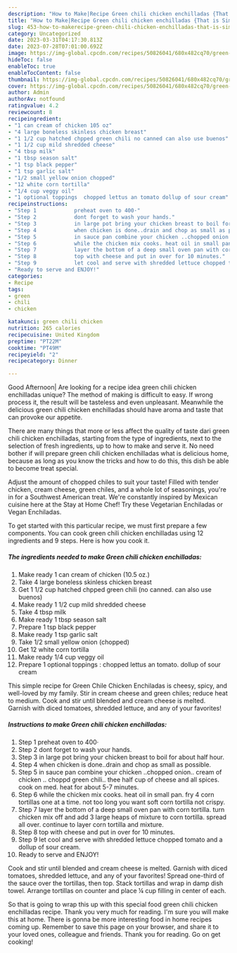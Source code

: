 ```yaml
---
description: "How to Make|Recipe Green chili chicken enchilladas {That is Simple"
title: "How to Make|Recipe Green chili chicken enchilladas {That is Simple"
slug: 453-how-to-makerecipe-green-chili-chicken-enchilladas-that-is-simple
category: Uncategorized
date: 2023-03-31T04:17:30.813Z
date: 2023-07-28T07:01:00.692Z
image: https://img-global.cpcdn.com/recipes/50826041/680x482cq70/green-chili-chicken-enchilladas-recipe-main-photo.jpg
hideToc: false
enableToc: true
enableTocContent: false
thumbnail: https://img-global.cpcdn.com/recipes/50826041/680x482cq70/green-chili-chicken-enchilladas-recipe-main-photo.jpg
cover: https://img-global.cpcdn.com/recipes/50826041/680x482cq70/green-chili-chicken-enchilladas-recipe-main-photo.jpg
author: Admin
authorAv: notfound
ratingvalue: 4.2
reviewcount: 8
recipeingredient:
- "1 can cream of chicken 105 oz"
- "4 large boneless skinless chicken breast"
- "1 1/2 cup hatched chpped green chili no canned can also use buenos"
- "1 1/2 cup mild shredded cheese"
- "4 tbsp milk"
- "1 tbsp season salt"
- "1 tsp black pepper"
- "1 tsp garlic salt"
- "1/2 small yellow onion chopped"
- "12 white corn tortilla"
- "1/4 cup veggy oil"
- "1 optional toppings  chopped lettus an tomato dollup of sour cream"
recipeinstructions:
- "Step 1            preheat oven to 400·"
- "Step 2            dont forget to wash your hands."
- "Step 3            in large pot bring your chicken breast to boil for about half hour."
- "Step 4            when chicken is done..drain and chop as small as possible."
- "Step 5            in sauce pan combine your chicken ..chopped onion.. cream of chicken .. choppd green chili.. thee half cup of cheese and all spices. cook on med. heat for about 5-7 minutes."
- "Step 6            while the chicken mix cooks. heat oil in small pan. fry 4 corn tortillas one at a time. not too long you want soft corn tortilla not crispy."
- "Step 7            layer the bottom of a deep small oven pan with corn tortilla. turn chicken mix off and add 3 large heaps of mixture to corn tortilla. spread all over. continue to layer corn tortilla and mixture."
- "Step 8            top with cheese and put in over for 10 minutes."
- "Step 9            let cool and serve with shredded lettuce chopped tomato and a dollup of sour cream."
- "Ready to serve and ENJOY!"
categories:
- Recipe
tags:
- green
- chili
- chicken

katakunci: green chili chicken 
nutrition: 265 calories
recipecuisine: United Kingdom
preptime: "PT22M"
cooktime: "PT49M"
recipeyield: "2"
recipecategory: Dinner

---
```



Good Afternoon| Are looking for a recipe idea green chili chicken enchilladas unique? The method of making is difficult to easy. If wrong process it, the result will be tasteless and even unpleasant. Meanwhile the delicious green chili chicken enchilladas should have aroma and taste that can provoke our appetite.






There are many things that more or less affect the quality of taste dari green chili chicken enchilladas, starting from the type of ingredients, next to the selection of fresh ingredients, up to how to make and serve it. No need bother if will prepare green chili chicken enchilladas what is delicious home, because as long as you know the tricks and how to do this, this dish be able to become treat  special.


Adjust the amount of chopped chiles to suit your taste! Filled with tender chicken, cream cheese, green chiles, and a whole lot of seasonings, you&#39;re in for a Southwest American treat. We&#39;re constantly inspired by Mexican cuisine here at the Stay at Home Chef! Try these Vegetarian Enchiladas or Vegan Enchiladas.


To get started with this particular recipe, we must first prepare a few components. You can cook green chili chicken enchilladas using 12 ingredients and 9 steps. Here is how you cook it.

<!--inarticleads1-->

##### The ingredients needed to make Green chili chicken enchilladas:

1. Make ready 1 can cream of chicken (10.5 oz.)
1. Take 4 large boneless skinless chicken breast
1. Get 1 1/2 cup hatched chpped green chili (no canned. can also use buenos)
1. Make ready 1 1/2 cup mild shredded cheese
1. Take 4 tbsp milk
1. Make ready 1 tbsp season salt
1. Prepare 1 tsp black pepper
1. Make ready 1 tsp garlic salt
1. Take 1/2 small yellow onion (chopped)
1. Get 12 white corn tortilla
1. Make ready 1/4 cup veggy oil
1. Prepare 1 optional toppings : chopped lettus an tomato. dollup of sour cream


This simple recipe for Green Chile Chicken Enchiladas is cheesy, spicy, and well-loved by my family. Stir in cream cheese and green chiles; reduce heat to medium. Cook and stir until blended and cream cheese is melted. Garnish with diced tomatoes, shredded lettuce, and any of your favorites! 

<!--inarticleads2-->

##### Instructions to make Green chili chicken enchilladas:

1. Step 1            preheat oven to 400·
1. Step 2            dont forget to wash your hands.
1. Step 3            in large pot bring your chicken breast to boil for about half hour.
1. Step 4            when chicken is done..drain and chop as small as possible.
1. Step 5            in sauce pan combine your chicken ..chopped onion.. cream of chicken .. choppd green chili.. thee half cup of cheese and all spices. cook on med. heat for about 5-7 minutes.
1. Step 6            while the chicken mix cooks. heat oil in small pan. fry 4 corn tortillas one at a time. not too long you want soft corn tortilla not crispy.
1. Step 7            layer the bottom of a deep small oven pan with corn tortilla. turn chicken mix off and add 3 large heaps of mixture to corn tortilla. spread all over. continue to layer corn tortilla and mixture.
1. Step 8            top with cheese and put in over for 10 minutes.
1. Step 9            let cool and serve with shredded lettuce chopped tomato and a dollup of sour cream.
1. Ready to serve and ENJOY!

Cook and stir until blended and cream cheese is melted. Garnish with diced tomatoes, shredded lettuce, and any of your favorites! Spread one-third of the sauce over the tortillas, then top. Stack tortillas and wrap in damp dish towel. Arrange tortillas on counter and place ¼ cup filling in center of each. 

So that is going to wrap this up with this special food green chili chicken enchilladas recipe. Thank you very much for reading. I'm sure you will make this at home. There is gonna be more interesting food in home recipes coming up. Remember to save this page on your browser, and share it to your loved ones, colleague and friends. Thank you for reading. Go on get cooking!
